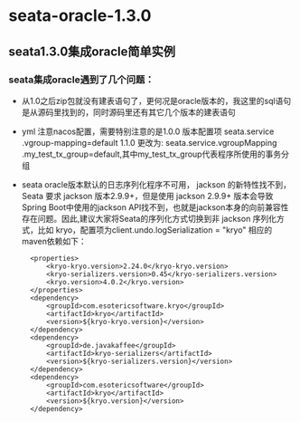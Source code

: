 # seata-oracle-1.3.0
## seata1.3.0集成oracle简单实例
### seata集成oracle遇到了几个问题：
* 从1.0之后zip包就没有建表语句了，更何况是oracle版本的，我这里的sql语句是从源码里找到的，同时源码里还有其它几个版本的建表语句
* yml 注意nacos配置，需要特别注意的是1.0.0 版本配置项 seata.service .vgroup-mapping=default 1.1.0 更改为: seata.service.vgroupMapping .my_test_tx_group=default,其中my_test_tx_group代表程序所使用的事务分组
* seata oracle版本默认的日志序列化程序不可用， jackson 的新特性找不到，Seata 要求 jackson 版本2.9.9+，但是使用 jackson 2.9.9+ 版本会导致Spring Boot中使用的jackson API找不到，也就是jackson本身的向前兼容性存在问题。因此,建议大家将Seata的序列化方式切换到非 jackson 序列化方式，比如 kryo，配置项为client.undo.logSerialization = "kryo"
相应的maven依赖如下：<br/>

        <properties>
            <kryo-kryo.version>2.24.0</kryo-kryo.version>
            <kryo-serializers.version>0.45</kryo-serializers.version>
            <kryo.version>4.0.2</kryo.version>
        </properties>
        <dependency>
            <groupId>com.esotericsoftware.kryo</groupId>
            <artifactId>kryo</artifactId>
            <version>${kryo-kryo.version}</version>
        </dependency>
        <dependency>
            <groupId>de.javakaffee</groupId>
            <artifactId>kryo-serializers</artifactId>
            <version>${kryo-serializers.version}</version>
        </dependency>
        <dependency>
            <groupId>com.esotericsoftware</groupId>
            <artifactId>kryo</artifactId>
            <version>${kryo.version}</version>
        </dependency>
